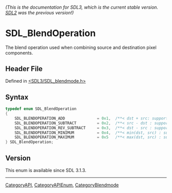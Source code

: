 ###### (This is the documentation for SDL3, which is the current stable version. [SDL2](https://wiki.libsdl.org/SDL2/) was the previous version!)
# SDL_BlendOperation

The blend operation used when combining source and destination pixel components.

## Header File

Defined in [<SDL3/SDL_blendmode.h>](https://github.com/libsdl-org/SDL/blob/main/include/SDL3/SDL_blendmode.h)

## Syntax

```c
typedef enum SDL_BlendOperation
{
    SDL_BLENDOPERATION_ADD              = 0x1,  /**< dst + src: supported by all renderers */
    SDL_BLENDOPERATION_SUBTRACT         = 0x2,  /**< src - dst : supported by D3D, OpenGL, OpenGLES, and Vulkan */
    SDL_BLENDOPERATION_REV_SUBTRACT     = 0x3,  /**< dst - src : supported by D3D, OpenGL, OpenGLES, and Vulkan */
    SDL_BLENDOPERATION_MINIMUM          = 0x4,  /**< min(dst, src) : supported by D3D, OpenGL, OpenGLES, and Vulkan */
    SDL_BLENDOPERATION_MAXIMUM          = 0x5   /**< max(dst, src) : supported by D3D, OpenGL, OpenGLES, and Vulkan */
} SDL_BlendOperation;
```

## Version

This enum is available since SDL 3.1.3.

----
[CategoryAPI](CategoryAPI), [CategoryAPIEnum](CategoryAPIEnum), [CategoryBlendmode](CategoryBlendmode)

